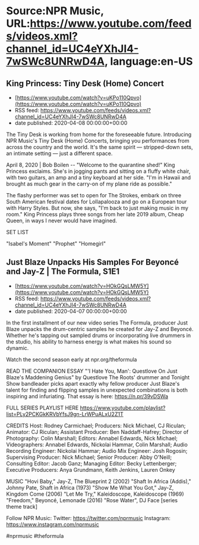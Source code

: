 # Source:NPR Music, URL:https://www.youtube.com/feeds/videos.xml?channel_id=UC4eYXhJI4-7wSWc8UNRwD4A, language:en-US

## King Princess: Tiny Desk (Home) Concert
 - [https://www.youtube.com/watch?v=uKPo110Qpvo](https://www.youtube.com/watch?v=uKPo110Qpvo)
 - RSS feed: https://www.youtube.com/feeds/videos.xml?channel_id=UC4eYXhJI4-7wSWc8UNRwD4A
 - date published: 2020-04-08 00:00:00+00:00

The Tiny Desk is working from home for the foreseeable future. Introducing NPR Music's Tiny Desk (Home) Concerts, bringing you performances from across the country and the world. It's the same spirit — stripped-down sets, an intimate setting — just a different space.

April 8, 2020 | Bob Boilen -- "Welcome to the quarantine shed!" King Princess exclaims. She's in jogging pants and sitting on a fluffy white chair, with two guitars, an amp and a tiny keyboard at her side. "I'm in Hawaii and brought as much gear in the carry-on of my plane ride as possible."

The flashy performer was set to open for The Strokes, embark on three South American festival dates for Lollapalooza and go on a European tour with Harry Styles. But now, she says, "I'm back to just making music in my room." King Princess plays three songs from her late 2019 album, Cheap Queen, in ways I never would have imagined.

SET LIST

"Isabel's Moment"
"Prophet"
"Homegirl"

## Just Blaze Unpacks His Samples For Beyoncé and Jay-Z | The Formula, S1E1
 - [https://www.youtube.com/watch?v=HOkGQsLMW5Y](https://www.youtube.com/watch?v=HOkGQsLMW5Y)
 - RSS feed: https://www.youtube.com/feeds/videos.xml?channel_id=UC4eYXhJI4-7wSWc8UNRwD4A
 - date published: 2020-04-07 00:00:00+00:00

In the first installment of our new video series The Formula, producer Just Blaze unpacks the drum-centric samples he created for Jay-Z and Beyoncé. Whether he's tapping out sampled drums or incorporating live drummers in the studio, his ability to harness energy is what makes his sound so dynamic.

Watch the second season early at npr.org/theformula

READ THE COMPANION ESSAY
"'I Hate You, Man': Questlove On Just Blaze's Maddening Genius" by Questlove
The Roots' drummer and Tonight Show bandleader picks apart exactly why fellow producer Just Blaze's talent for finding and flipping samples in unexpected combinations is both inspiring and infuriating. That essay is here: https://n.pr/39vDSWa 

FULL SERIES PLAYLIST HERE
https://www.youtube.com/playlist?list=PLy2PCKGkKRVbYfsJ9gn-LrWPuALxU2Z1T

CREDITS
Host: Rodney Carmichael; Producers: Nick Michael, CJ Riculan; Animator: CJ Riculan; Assistant Producer: Ben Naddaff-Hafrey; Director of Photography: Colin Marshall; Editors: Annabel Edwards, Nick Michael; Videographers: Annabel Edwards, Nickolai Hammar, Colin Marshall; Audio Recording Engineer: Nickolai Hammar; Audio Mix Engineer: Josh Rogosin; Supervising Producer: Nick Michael; Senior Producer: Abby O'Neill; Consulting Editor: Jacob Ganz; Managing Editor: Becky Lettenberger; Executive Producers: Anya Grundmann, Keith Jenkins, Lauren Onkey

MUSIC
"Hovi Baby," Jay-Z, The Blueprint 2 (2002)
"Shaft In Africa (Addis)," Johnny Pate, Shaft in Africa (1973)
"Show Me What You Got," Jay-Z, Kingdom Come (2006)
"Let Me Try," Kaleidoscope, Kaleidoscope (1969)
"Freedom," Beyoncé, Lemonade (2016)
"Rose Water", DJ Face [series theme track]

Follow NPR Music:
Twitter: https://twitter.com/nprmusic
Instagram: https://www.instagram.com/nprmusic

#nprmusic #theformula

